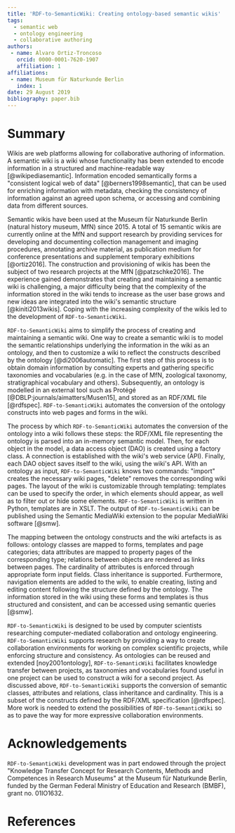 ```yaml
---
title: 'RDF-to-SemanticWiki: Creating ontology-based semantic wikis'
tags:
  - semantic web
  - ontology engineering
  - collaborative authoring
authors:
 - name: Alvaro Ortiz-Troncoso
   orcid: 0000-0001-7620-1907
   affiliation: 1
affiliations:
 - name: Museum für Naturkunde Berlin
   index: 1
date: 29 August 2019
bibliography: paper.bib
---
```


# Summary

Wikis are web platforms allowing for collaborative authoring of information. A semantic wiki is a wiki whose functionality has been extended to encode information in a structured and machine-readable way [@wikipediasemantic]. Information encoded semantically forms a "consistent logical web of data" [@berners1998semantic], that can be used for enriching information with metadata, checking the consistency of information against an agreed upon schema, or accessing and combining data from different sources.

Semantic wikis have been used at the Museum für Naturkunde Berlin (natural history museum, MfN) since 2015. A total of 15 semantic wikis are currently online at the MfN and support research by providing services for developing and documenting collection management and imaging procedures, annotating archive material, as publication medium for conference presentations and supplement temporary exhibitions [@ortiz2016]. The construction and provisioning of wikis has been the subject of two research projects at the MfN [@patzschke2016]. The experience gained demonstrates that creating and maintaining a semantic wiki is challenging, a major difficulty being that the complexity of the information stored in the wiki tends to increase as the user base grows and new ideas are integrated into the wiki's semantic structure [@kiniti2013wikis]. Coping with the increasing complexity of the wikis led to the development of ``RDF-to-SemanticWiki``.

``RDF-to-SemanticWiki`` aims to simplify the process of creating and maintaining a semantic wiki. One way to create a semantic wiki is to model the semantic relationships underlying the information in the wiki as an ontology, and then to customize a wiki to reflect the constructs described by the ontology [@di2006automatic]. The first step of this process is to obtain domain information by consulting experts and gathering specific taxonomies and vocabularies (e.g. in the case of MfN, zoological taxonomy, stratigraphical vocabulary and others). Subsequently, an ontology is modelled in an external tool such as Protégé [@DBLP:journals/aimatters/Musen15], and stored as an RDF/XML file [@rdfspec]. ``RDF-to-SemanticWiki`` automates the conversion of the ontology constructs into web pages and forms in the wiki. 

The process by which ``RDF-to-SemanticWiki`` automates the conversion of the ontology into a wiki follows these steps: the RDF/XML file representing the ontology is parsed into an in-memory semantic model. Then, for each object in the model, a data access object (DAO) is created using a factory class. A connection is established with the wiki's web service (API). Finally, each DAO object saves itself to the wiki, using the wiki's API. With an ontology as input, ``RDF-to-SemanticWiki`` knows two commands: "import" creates the necessary wiki pages, "delete" removes the corresponding wiki pages. The layout of the wiki is customizable through templating: templates can be used to specify the order, in which elements should appear, as well as to filter out or hide some elements. ``RDF-to-SemanticWiki`` is written in Python, templates are in XSLT. The output of ``RDF-to-SemanticWiki`` can be published using the Semantic MediaWiki extension to the popular MediaWiki software [@smw].

The mapping between the ontology constructs and the wiki artefacts is as follows: ontology classes are mapped to forms, templates and page categories; data attributes are mapped to property pages of the corresponding type; relations between objects are rendered as links between pages. The cardinality of attributes is enforced through appropriate form input fields. Class inheritance is supported. Furthermore, navigation elements are added to the wiki, to enable creating, listing and editing content following the structure defined by the ontology. The information stored in the wiki using these forms and templates is thus structured and consistent, and can be accessed using semantic queries [@smw].

``RDF-to-SemanticWiki`` is designed to be used by computer scientists researching computer-mediated collaboration and ontology engineering. ``RDF-to-SemanticWiki`` supports research by providing a way to create collaboration environments for working on complex scientific projects, while enforcing structure and consistency. As ontologies can be reused and extended [noy2001ontology], ``RDF-to-SemanticWiki`` facilitates knowledge transfer between projects, as taxonomies and vocabularies found useful in one project can be used to construct a wiki for a second project. As discussed above, ``RDF-to-SemanticWiki`` supports the conversion of semantic classes, attributes and relations, class inheritance and cardinality. This is a subset of the constructs defined by the RDF/XML specification [@rdfspec]. More work is needed to extend the possibilities of ``RDF-to-SemanticWiki`` so as to pave the way for more expressive collaboration environments.

# Acknowledgements
``RDF-to-SemanticWiki`` development was in part endowed through the project "Knowledge Transfer Concept for Research Contents, Methods and Competences in Research Museums" at the Museum für Naturkunde Berlin, funded by the German Federal Ministry of Education and Research (BMBF), grant no. 01IO1632.


# References
